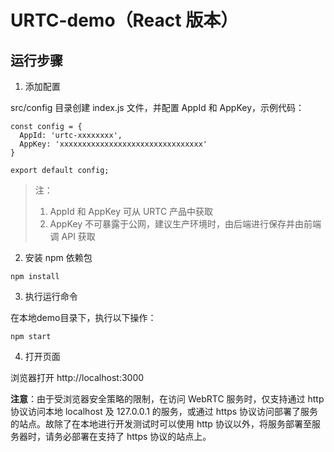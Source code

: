 # URTC-demo（React 版本）

## 运行步骤

1. 添加配置

src/config 目录创建 index.js 文件，并配置 AppId 和 AppKey，示例代码：

```
const config = {
  AppId: 'urtc-xxxxxxxx',
  AppKey: 'xxxxxxxxxxxxxxxxxxxxxxxxxxxxxxxx'
}

export default config;
```

> 注：
> 
> 1. AppId 和 AppKey 可从 URTC 产品中获取
> 2. AppKey 不可暴露于公网，建议生产环境时，由后端进行保存并由前端调 API 获取
2. 安装 npm 依赖包

```
npm install
```

3. 执行运行命令   

在本地demo目录下，执行以下操作：    


```
npm start
```

4. 打开页面

浏览器打开 http://localhost:3000

**注意**：由于受浏览器安全策略的限制，在访问 WebRTC 服务时，仅支持通过 http 协议访问本地 localhost 及 127.0.0.1 的服务，或通过 https 协议访问部署了服务的站点。故除了在本地进行开发测试时可以使用 http 协议以外，将服务部署至服务器时，请务必部署在支持了 https 协议的站点上。
